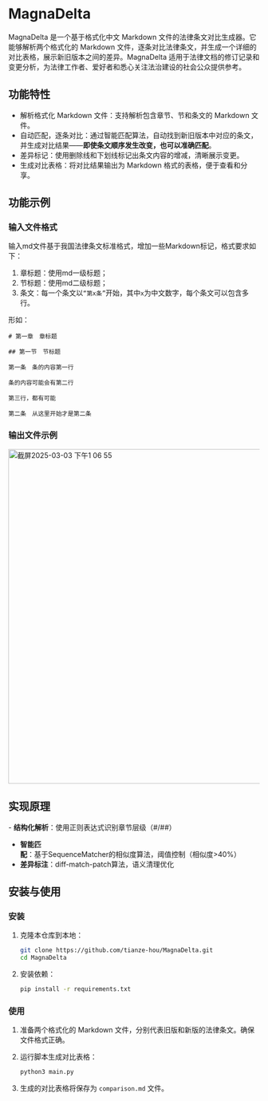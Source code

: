 # MagnaDelta
MagnaDelta​ 是一个基于格式化中文 Markdown 文件的法律条文对比生成器。它能够解析两个格式化的 Markdown 文件，逐条对比法律条文，并生成一个详细的对比表格，展示新旧版本之间的差异。MagnaDelta 适用于法律文档的修订记录和变更分析，为法律工作者、爱好者和悉心关注法治建设的社会公众提供参考。

## 功能特性
- ​解析格式化 Markdown 文件：支持解析包含章节、节和条文的 Markdown 文件。
- 自动匹配，逐条对比：通过智能匹配算法，自动找到新旧版本中对应的条文，并生成对比结果——**即使条文顺序发生改变，也可以准确匹配**。
- 差异标记：使用删除线和下划线标记出条文内容的增减，清晰展示变更。
- 生成对比表格：将对比结果输出为 Markdown 格式的表格，便于查看和分享。  

## 功能示例
### 输入文件格式
输入md文件基于我国法律条文标准格式，增加一些Markdown标记，格式要求如下：

1. 章标题：使用md一级标题；
2. 节标题：使用md二级标题；
3. 条文：每一个条文以`“第x条”`开始，其中`x`为中文数字，每个条文可以包含多行。

形如：

```
# 第一章　章标题

## 第一节　节标题

第一条　条的内容第一行

条的内容可能会有第二行

第三行，都有可能

第二条　从这里开始才是第二条

```

### 输出文件示例
<img width="671" alt="截屏2025-03-03 下午1 06 55" src="https://github.com/user-attachments/assets/f6ec6dd0-3e2f-44f5-b59d-0e0047c9a114" />

## 实现原理
​- **结构化解析**：使用正则表达式识别章节层级（#/##）​
- **智能匹配**：基于SequenceMatcher的相似度算法，阈值控制（相似度>40%）
- **差异标注**：diff-match-patch算法，语义清理优化

## 安装与使用

### 安装

1. 克隆本仓库到本地：

   ```bash
   git clone https://github.com/tianze-hou/MagnaDelta.git
   cd MagnaDelta
   ```

2. 安装依赖：

   ```bash
   pip install -r requirements.txt
   ```


### 使用

1. 准备两个格式化的 Markdown 文件，分别代表旧版和新版的法律条文。确保文件格式正确。

2. 运行脚本生成对比表格：

   ```bash
   python3 main.py
   ```

3. 生成的对比表格将保存为 `comparison.md` 文件。


